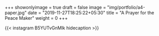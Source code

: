 +++
showonlyimage = true
draft = false
image = "img/portfolio/a4-paper.jpg"
date = "2019-11-27T18:25:22+05:30"
title = "A Prayer for the Peace Maker"
weight = 0
+++


{{< instagram B5YUTvGnMlk hidecaption >}}
